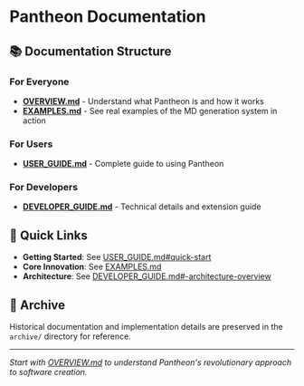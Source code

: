# Pantheon Documentation

## 📚 Documentation Structure

### For Everyone
- **[OVERVIEW.md](OVERVIEW.md)** - Understand what Pantheon is and how it works
- **[EXAMPLES.md](EXAMPLES.md)** - See real examples of the MD generation system in action

### For Users
- **[USER_GUIDE.md](USER_GUIDE.md)** - Complete guide to using Pantheon

### For Developers
- **[DEVELOPER_GUIDE.md](DEVELOPER_GUIDE.md)** - Technical details and extension guide

## 🚀 Quick Links

- **Getting Started**: See [USER_GUIDE.md#quick-start](USER_GUIDE.md#-quick-start)
- **Core Innovation**: See [EXAMPLES.md](EXAMPLES.md)
- **Architecture**: See [DEVELOPER_GUIDE.md#-architecture-overview](DEVELOPER_GUIDE.md#-architecture-overview)

## 📁 Archive

Historical documentation and implementation details are preserved in the `archive/` directory for reference.

---

*Start with [OVERVIEW.md](OVERVIEW.md) to understand Pantheon's revolutionary approach to software creation.*